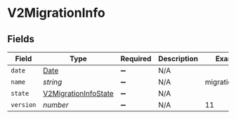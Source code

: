 # V2MigrationInfo


## Fields

| Field                                                                                         | Type                                                                                          | Required                                                                                      | Description                                                                                   | Example                                                                                       |
| --------------------------------------------------------------------------------------------- | --------------------------------------------------------------------------------------------- | --------------------------------------------------------------------------------------------- | --------------------------------------------------------------------------------------------- | --------------------------------------------------------------------------------------------- |
| `date`                                                                                        | [Date](https://developer.mozilla.org/en-US/docs/Web/JavaScript/Reference/Global_Objects/Date) | :heavy_minus_sign:                                                                            | N/A                                                                                           |                                                                                               |
| `name`                                                                                        | *string*                                                                                      | :heavy_minus_sign:                                                                            | N/A                                                                                           | migrations:001                                                                                |
| `state`                                                                                       | [V2MigrationInfoState](../../models/shared/v2migrationinfostate.md)                           | :heavy_minus_sign:                                                                            | N/A                                                                                           |                                                                                               |
| `version`                                                                                     | *number*                                                                                      | :heavy_minus_sign:                                                                            | N/A                                                                                           | 11                                                                                            |